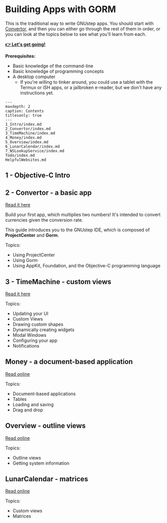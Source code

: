 # Building Apps with GORM

This is the traditional way to write GNUstep apps. You should start with [Convertor](2_Convertor/2.1.md), and then you can either go through the rest of them in order, or you can look at the topics below to see what you'll learn from each.

[**👉 Let's get going!**](2_Convertor/2.1.md)

**Prerequisites:**  
* Basic knowledge of the command-line
* Basic knowledge of programming concepts
* A desktop computer
    * If you're willing to tinker around, you could use a tablet with the Termux or iSH apps, or a jailbroken e-reader, but we don't have any instructions yet.

```{toctree}
---
maxdepth: 2
caption: Contents
titlesonly: true
---
1_Intro/index.md
2_Convertor/index.md
3_TimeMachine/index.md
4_Money/index.md
5_Overview/index.md
6_LunarCalendar/index.md
7_NSLookupService/index.md
Todo/index.md
HelpfulWebsites.md
```

## 1 - Objective-C Intro

## 2 - Convertor - a basic app

[Read it here](2_Convertor/2.1.md)

Build your first app, which multiplies two numbers! It's intended to convert currencies given the conversion rate.

This guide introduces you to the GNUstep IDE, which is composed of **ProjectCenter** and **Gorm**.

Topics:
* Using ProjectCenter
* Using Gorm
* Using AppKit, Foundation, and the Objective-C programming language

## 3 - TimeMachine - custom views

[Read it here](3_TimeMachine/3.1.md)

Topics:
* Updating your UI
* Custom Views
* Drawing custom shapes
* Dynamically creating widgets
* Modal Windows
* Configuring your app
* Notifications

## Money - a document-based application

[Read online](http://gnustep.made-it.com/GSPT/xml/Tutorial_en.html#AEN907)

Topics:
* Document-based applications
* Tables
* Loading and saving
* Drag and drop

## Overview - outline views

[Read online](http://gnustep.made-it.com/GSPT/xml/Tutorial_en.html#AEN1177)

Topics:
* Outline views
* Getting system information

## LunarCalendar - matrices

[Read online](http://gnustep.made-it.com/GSPT/xml/Tutorial_en.html#AEN1279)

Topics:
* Custom views
* Matrices

